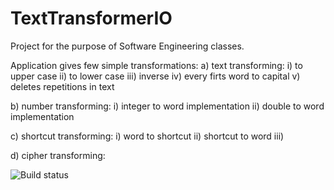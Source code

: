 # TextTransformerIO
Project for the purpose of Software Engineering classes.

Application gives few simple transformations:
a) text transforming:
  i) to upper case
  ii) to lower case
  iii) inverse 
  iv) every firts word to capital
  v) deletes repetitions in text
  
b) number transforming:
  i) integer to word implementation
  ii) double to word implementation

c) shortcut transforming:
  i) word to shortcut
  ii) shortcut to word
  iii)
  
d) cipher transforming:



![Build status](https://travis-ci.org/SelethenPL/TextTransformerIO.svg?branch=master)
